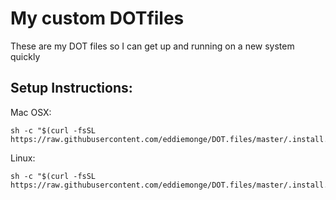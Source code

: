 # My custom DOTfiles

These are my DOT files so I can get up and running on a new system quickly

## Setup Instructions:

Mac OSX:
```
sh -c "$(curl -fsSL https://raw.githubusercontent.com/eddiemonge/DOT.files/master/.install.sh)"
```

Linux:
```
sh -c "$(curl -fsSL https://raw.githubusercontent.com/eddiemonge/DOT.files/master/.install.sh)"
```
